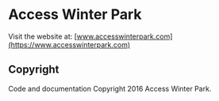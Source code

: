 # Access Winter Park

Visit the website at: [www.accesswinterpark.com](https://www.accesswinterpark.com)

## Copyright

Code and documentation Copyright 2016 Access Winter Park.